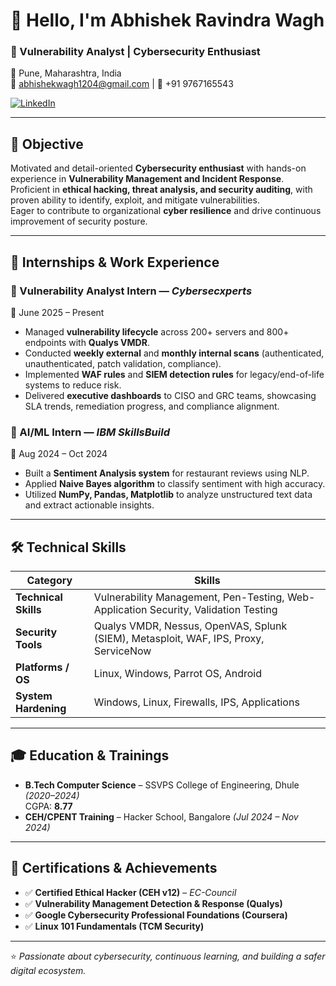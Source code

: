 # 👋 Hello, I'm Abhishek Ravindra Wagh  
### 🔎 Vulnerability Analyst | Cybersecurity Enthusiast  

📍 Pune, Maharashtra, India  
📧 abhishekwagh1204@gmail.com | 📱 +91 9767165543  

[![LinkedIn](https://img.shields.io/badge/-LinkedIn-0072b1?&style=for-the-badge&logo=linkedin&logoColor=white)](https://www.linkedin.com/in/abhishekwagh7/)  


---

## 🎯 Objective  

Motivated and detail-oriented **Cybersecurity enthusiast** with hands-on experience in **Vulnerability Management and Incident Response**.  
Proficient in **ethical hacking, threat analysis, and security auditing**, with proven ability to identify, exploit, and mitigate vulnerabilities.  
Eager to contribute to organizational **cyber resilience** and drive continuous improvement of security posture.  

---

## 💼 Internships & Work Experience  

### 🔹 Vulnerability Analyst Intern — *Cybersecxperts*  
📆 June 2025 – Present  
- Managed **vulnerability lifecycle** across 200+ servers and 800+ endpoints with **Qualys VMDR**.  
- Conducted **weekly external** and **monthly internal scans** (authenticated, unauthenticated, patch validation, compliance).  
- Implemented **WAF rules** and **SIEM detection rules** for legacy/end-of-life systems to reduce risk.  
- Delivered **executive dashboards** to CISO and GRC teams, showcasing SLA trends, remediation progress, and compliance alignment.  

### 🔹 AI/ML Intern — *IBM SkillsBuild*  
📆 Aug 2024 – Oct 2024  
- Built a **Sentiment Analysis system** for restaurant reviews using NLP.  
- Applied **Naive Bayes algorithm** to classify sentiment with high accuracy.  
- Utilized **NumPy, Pandas, Matplotlib** to analyze unstructured text data and extract actionable insights.  

---

## 🛠️ Technical Skills  

| Category          | Skills                                                                 |
|-------------------|------------------------------------------------------------------------|
| **Technical Skills** | Vulnerability Management, Pen-Testing, Web-Application Security, Validation Testing |
| **Security Tools**   | Qualys VMDR, Nessus, OpenVAS, Splunk (SIEM), Metasploit, WAF, IPS, Proxy, ServiceNow |
| **Platforms / OS**   | Linux, Windows, Parrot OS, Android |
| **System Hardening** | Windows, Linux, Firewalls, IPS, Applications |

---

## 🎓 Education & Trainings  

- **B.Tech Computer Science** – SSVPS College of Engineering, Dhule *(2020–2024)*  
  CGPA: **8.77**  
- **CEH/CPENT Training** – Hacker School, Bangalore *(Jul 2024 – Nov 2024)*  

---

## 📜 Certifications & Achievements  

- ✅ **Certified Ethical Hacker (CEH v12)** – *EC-Council*  
- ✅ **Vulnerability Management Detection & Response (Qualys)**  
- ✅ **Google Cybersecurity Professional Foundations (Coursera)**  
- ✅ **Linux 101 Fundamentals (TCM Security)**  

---

⭐ *Passionate about cybersecurity, continuous learning, and building a safer digital ecosystem.*  
